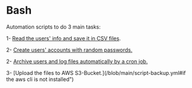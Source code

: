 # Bash
Automation scripts to do 3 main tasks: 

1- [Read the users' info and save it in CSV files](https://github.com/Moka1302/Bash/blob/main/data.sh).

2- [Create users' accounts with random passwords.](https://github.com/Moka1302/Bash/blob/main/user.sh)

2- [Archive users and log files automatically by a cron job.](https://github.com/Moka1302/Bash/blob/main/script-backup.yml)

3- [Upload the files to AWS S3-Bucket.](/blob/main/script-backup.yml#if the aws cli is not installed")

